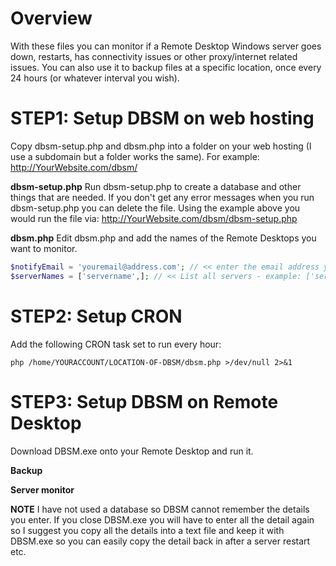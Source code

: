 # Overview
With these files you can monitor if a Remote Desktop Windows server goes down, restarts, has connectivity issues or other proxy/internet related issues. You can also use it to backup files at a specific location, once every 24 hours (or whatever interval you wish).

# STEP1: Setup DBSM on web hosting

Copy dbsm-setup.php and dbsm.php into a folder on your web hosting (I use a subdomain but a folder works the same). For example: http://YourWebsite.com/dbsm/

**dbsm-setup.php**
Run dbsm-setup.php to create a database and other things that are needed. If you don't get any error messages when you run dbsm-setup.php you can delete the file. Using the example above you would run the file via: http://YourWebsite.com/dbsm/dbsm-setup.php

**dbsm.php**
Edit dbsm.php and add the names of the Remote Desktops you want to monitor.
```php
$notifyEmail = 'youremail@address.com'; // << enter the email address you want to receive notifications to
$serverNames = ['servername',]; // << List all servers - example: ['server1','vps2','myvps',];
```

# STEP2: Setup CRON
Add the following CRON task set to run every hour:
```
php /home/YOURACCOUNT/LOCATION-OF-DBSM/dbsm.php >/dev/null 2>&1
```

# STEP3: Setup DBSM on Remote Desktop
Download DBSM.exe onto your Remote Desktop and run it.

**Backup**


**Server monitor**


**NOTE**
I have not used a database so DBSM cannot remember the details you enter. If you close DBSM.exe you will have to enter all the detail again so I suggest you copy all the details into a text file and keep it with DBSM.exe so you can easily copy the detail back in after a server restart etc.
